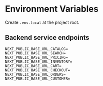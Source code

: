 # Environment Variables

Create `.env.local` at the project root.

## Backend service endpoints
```env
NEXT_PUBLIC_BASE_URL_CATALOG=
NEXT_PUBLIC_BASE_URL_SEARCH=
NEXT_PUBLIC_BASE_URL_PRICING=
NEXT_PUBLIC_BASE_URL_INVENTORY=
NEXT_PUBLIC_BASE_URL_CART=
NEXT_PUBLIC_BASE_URL_CHECKOUT=
NEXT_PUBLIC_BASE_URL_ORDERS=
NEXT_PUBLIC_BASE_URL_CUSTOMER=